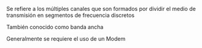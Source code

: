 Se refiere a los múltiples canales que son formados por dividir el medio de transmisión en segmentos de frecuencia discretos

También conocido como banda ancha

Generalmente se requiere el uso de un Modem

